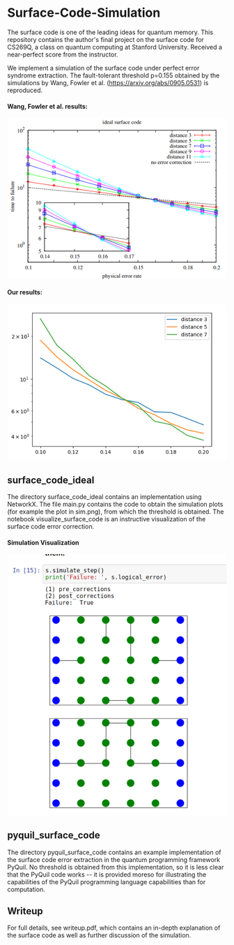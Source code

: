 # Surface-Code-Simulation

The surface code is one of the leading ideas for quantum memory. This repository contains the author's final project on the surface code for CS269Q, a class on quantum computing at Stanford University. Received a near-perfect score from the instructor.

We implement a simulation of the surface code under perfect error syndrome extraction. The fault-tolerant threshold p=0.155 obtained by the simulations by Wang, Fowler et al. (https://arxiv.org/abs/0905.0531) is reproduced. 

#### Wang, Fowler et al. results:

![Alt text](.img/paper_surface_code_graph.png?raw=true "Title")

#### Our results:

![Alt text](.img/long_simulation.png?raw=true "Title")

## surface_code_ideal

The directory surface_code_ideal contains an implementation using NetworkX. The file main.py contains the code to obtain the simulation plots (for example the plot in sim.png), from which the threshold is obtained. The notebook visualize_surface_code is an instructive visualization of the surface code error correction.

#### Simulation Visualization

![Alt text](.img/jupyter_sim.png?raw=true "Title")


## pyquil_surface_code
The directory pyquil_surface_code contains an example implementation of the surface code error extraction in the quantum programming framework PyQuil. No threshold is obtained from this implementation, so it is less clear that the PyQuil code works -- it is provided moreso for illustrating the capabilities of the PyQuil programming language capabilities than for computation.

## Writeup
For full details, see writeup.pdf, which contains an in-depth explanation of the surface code as well as further discussion of the simulation.



